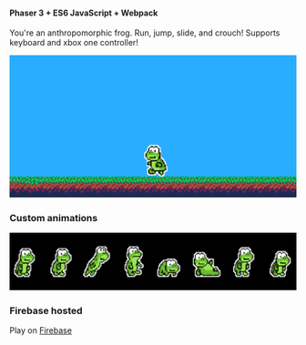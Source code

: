 #### Phaser 3 + ES6 JavaScript + Webpack
You're an anthropomorphic frog. Run, jump, slide, and crouch! Supports keyboard and xbox one controller!

![gameplay](assets/frog_play.gif)

### Custom animations
![frogGif](assets/frog_gif.gif)

### Firebase hosted
Play on [Firebase](https://phaser-test-993a0.firebaseapp.com/)